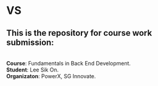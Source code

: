 # VS

## This is the repository for course work submission:

<br>**Course**: Fundamentals in Back End Development.
<br>**Student**: Lee Sik On.
<br>**Organizaton**: PowerX, SG Innovate.

